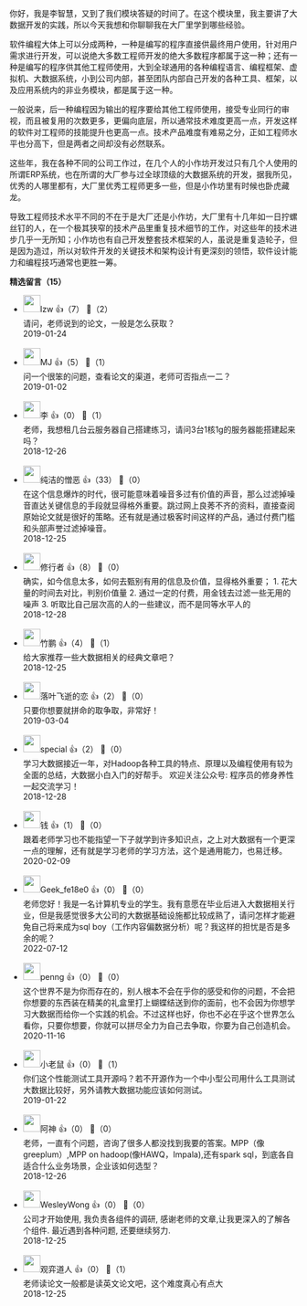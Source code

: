 你好，我是李智慧，又到了我们模块答疑的时间了。在这个模块里，我主要讲了大数据开发的实践，所以今天我想和你聊聊我在大厂里学到哪些经验。

软件编程大体上可以分成两种，一种是编写的程序直接供最终用户使用，针对用户需求进行开发，可以说绝大多数工程师开发的绝大多数程序都属于这一种；还有一种是编写的程序供其他工程师使用，大到全球通用的各种编程语言、编程框架、虚拟机、大数据系统，小到公司内部，甚至团队内部自己开发的各种工具、框架，以及应用系统内的非业务模块，都是属于这一种。

一般说来，后一种编程因为输出的程序要给其他工程师使用，接受专业同行的审视，而且被复用的次数更多，更偏向底层，所以通常技术难度更高一点，开发这样的软件对工程师的技能提升也更高一点。技术产品难度有难易之分，正如工程师水平也分高下，但是两者之间却没有必然联系。

这些年，我在各种不同的公司工作过，在几个人的小作坊开发过只有几个人使用的所谓ERP系统，也在所谓的大厂参与过全球顶级的大数据系统的开发，据我所见，优秀的人哪里都有，大厂里优秀工程师更多一些，但是小作坊里有时候也卧虎藏龙。

导致工程师技术水平不同的不在于是大厂还是小作坊，大厂里有十几年如一日拧螺丝钉的人，在一个极其狭窄的技术产品里重复技术细节的工作，对这些年的技术进步几乎一无所知；小作坊也有自己开发整套技术框架的人，虽说是重复造轮子，但是因为造过，所以对软件开发的关键技术和架构设计有更深刻的领悟，软件设计能力和编程技巧通常也更胜一筹。
<div><strong>精选留言（15）</strong></div><ul>
<li><img src="https://static001.geekbang.org/account/avatar/00/14/a0/0f/a81993a7.jpg" width="30px"><span>lzw</span> 👍（7） 💬（2）<div>请问，老师说到的论文，一般是怎么获取？</div>2019-01-24</li><br/><li><img src="https://static001.geekbang.org/account/avatar/00/12/e0/99/5d603697.jpg" width="30px"><span>MJ</span> 👍（5） 💬（1）<div>问一个很笨的问题，查看论文的渠道，老师可否指点一二？</div>2019-01-02</li><br/><li><img src="https://static001.geekbang.org/account/avatar/00/11/14/50/c23cf47d.jpg" width="30px"><span>李</span> 👍（0） 💬（1）<div>老师，我想租几台云服务器自己搭建练习，请问3台1核1g的服务器能搭建起来吗？</div>2018-12-26</li><br/><li><img src="https://static001.geekbang.org/account/avatar/00/11/40/10/b6bf3c3c.jpg" width="30px"><span>纯洁的憎恶</span> 👍（33） 💬（0）<div>在这个信息爆炸的时代，很可能意味着噪音多过有价值的声音，那么过滤掉噪音直达关键信息的手段就显得格外重要。跳过网上良莠不齐的资料，直接查阅原始论文就是很好的策略。还有就是通过极客时间这样的产品，通过付费门槛和头部声誉过滤掉噪音。</div>2018-12-25</li><br/><li><img src="https://static001.geekbang.org/account/avatar/00/14/1a/e2/9e59dd38.jpg" width="30px"><span>修行者</span> 👍（8） 💬（0）<div>确实，如今信息太多，如何去甄别有用的信息及价值，显得格外重要；
1. 花大量的时间去对比，判别价值量
2. 通过一定的付费，用金钱去过滤一些无用的噪声
3. 听取比自己层次高的人的一些建议，而不是同等水平人的</div>2018-12-28</li><br/><li><img src="https://static001.geekbang.org/account/avatar/00/0f/f6/dc/710a2cc7.jpg" width="30px"><span>竹鹏</span> 👍（4） 💬（1）<div>给大家推荐一些大数据相关的经典文章吧？</div>2018-12-25</li><br/><li><img src="https://static001.geekbang.org/account/avatar/00/0f/f7/9d/be04b331.jpg" width="30px"><span>落叶飞逝的恋</span> 👍（2） 💬（0）<div>只要你想要就拼命的取争取，非常好！</div>2019-03-04</li><br/><li><img src="https://static001.geekbang.org/account/avatar/00/12/eb/99/5b6d689c.jpg" width="30px"><span>special</span> 👍（2） 💬（0）<div>学习大数据接近一年，对Hadoop各种工具的特点、原理以及编程使用有较为全面的总结，大数据小白入门的好帮手。
欢迎关注公众号:
程序员的修身养性
一起交流学习！</div>2018-12-28</li><br/><li><img src="https://static001.geekbang.org/account/avatar/00/0f/67/f4/9a1feb59.jpg" width="30px"><span>钱</span> 👍（1） 💬（0）<div>跟着老师学习也不能指望一下子就学到许多知识点，之上对大数据有一个更深一点的理解，还有就是学习老师的学习方法，这个是通用能力，也易迁移。</div>2020-02-09</li><br/><li><img src="https://thirdwx.qlogo.cn/mmopen/vi_32/Q0j4TwGTfTLKk5aS61o1afOibKYKwKKpIiaKCw65oIg8QrnT9G54klTjkZ6JnqzQvaY5tAv2sF7WvicicorlW2S41w/132" width="30px"><span>Geek_fe18e0</span> 👍（0） 💬（0）<div>老师您好！我是一名计算机专业的学生。我有意愿在毕业后进入大数据相关行业，但是我感觉很多大公司的大数据基础设施都比较成熟了，请问怎样才能避免自己将来成为sql boy（工作内容偏数据分析）呢？我这样的担忧是否是多余的呢？</div>2022-07-12</li><br/><li><img src="https://static001.geekbang.org/account/avatar/00/0f/c3/d1/bdf895bf.jpg" width="30px"><span>penng</span> 👍（0） 💬（0）<div>这个世界不是为你而存在的，别人根本不会在乎你的感受和你的问题，不会把你想要的东西装在精美的礼盒里打上蝴蝶结送到你的面前，也不会因为你想学习大数据而给你一个实践的机会。不过这样也好，你也不必在乎这个世界怎么看你，只要你想要，你就可以拼尽全力为自己去争取，你要为自己创造机会。</div>2020-11-16</li><br/><li><img src="https://static001.geekbang.org/account/avatar/00/13/2f/f4/2dede51a.jpg" width="30px"><span>小老鼠</span> 👍（0） 💬（1）<div>你们这个性能测试工具开源吗？若不开源作为一个中小型公司用什么工具测试大数据比较好，另外请教大数据功能应该如何测试。</div>2019-01-22</li><br/><li><img src="https://static001.geekbang.org/account/avatar/00/0f/7b/e9/5955aa73.jpg" width="30px"><span>阿神</span> 👍（0） 💬（0）<div>老师，一直有个问题，咨询了很多人都没找到我要的答案。MPP（像greeplum）,MPP on hadoop(像HAWQ，Impala),还有spark sql，到底各自适合什么业务场景，企业该如何选型？</div>2018-12-26</li><br/><li><img src="http://thirdwx.qlogo.cn/mmopen/vi_32/pEsmmPPRZictCKpQM8ZzzWRVdC3OMHJjUvXeBuD7mibPrrwRJp8nYqAibWfSpEAJFWuL18b6Uek1PA0XOGYcvItjw/132" width="30px"><span>WesleyWong</span> 👍（0） 💬（0）<div>公司才开始使用, 我负责各组件的调研, 感谢老师的文章,让我更深入的了解各个组件. 最近遇到各种问题, 还要继续努力.</div>2018-12-25</li><br/><li><img src="https://static001.geekbang.org/account/avatar/00/0f/84/49/47d48fd0.jpg" width="30px"><span>观弈道人</span> 👍（0） 💬（1）<div>老师读论文一般都是读英文论文吧，这个难度真心有点大</div>2018-12-25</li><br/>
</ul>